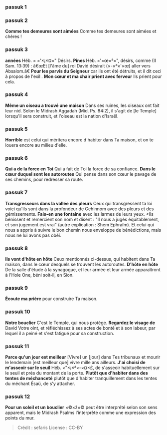 
### passuk 1

### passuk 2
<b>Comme tes demeures sont aimées</b> Comme tes demeures sont aimées et chères !

### passuk 3
<b>années</b> Héb. × ×'×¡×¤×" Désirs.
<b>Pines</b> Héb. ×'×œ×ª×", désirs, comme (II Sam. 13:39) : â€œEt [l'âme du] roi David désirait (×-×ª×'×œ) aller vers Absalom.â€
<b>Pour les parvis du Seigneur</b> car ils ont été détruits, et il dit ceci à propos de l'exil .
<b>Mon cœur et ma chair prient avec ferveur</b> Ils prient pour cela.

### passuk 4
<b>Même un oiseau a trouvé une maison</b> Dans ses ruines, les oiseaux ont fait leur nid. Selon le Midrash Aggadah (Mid. Ps. 84:2), il s'agit de [le Temple] lorsqu'il sera construit, et l'oiseau est la nation d'Israël.

### passuk 5
<b>Horrible</b> est celui qui méritera encore d'habiter dans Ta maison, et on te louera encore au milieu d'elle.

### passuk 6
<b>Qui a de la force en Toi</b> Qui a fait de Toi la force de sa confiance.
<b>Dans le cœur duquel sont les autoroutes</b> Qui pense dans son cœur le pavage de ses chemins, pour redresser sa route.

### passuk 7
<b>Transgresseurs dans la vallée des pleurs</b> Ceux qui transgressent ta loi voici qu'ils sont dans la profondeur de Gehinnom avec des pleurs et des gémissements.
<b>Fais-en une fontaine</b> avec les larmes de leurs yeux.
<Ils bénissent et remercient son nom et disent : "Il nous a jugés équitablement, et son jugement est vrai" (autre explication : Shem Ephraïm). Et celui qui nous a appris à suivre le bon chemin nous enveloppe de bénédictions, mais nous ne lui avons pas obéi.

### passuk 8
<b>Ils vont d'hôte en hôte</b> Ceux mentionnés ci-dessus, qui habitent dans Ta maison, dans le cœur desquels se trouvent les autoroutes.
<b>D'hôte en hôte</b> De la salle d'étude à la synagogue, et leur armée et leur armée apparaîtront à l'Hole One, béni soit-il, en Sion.

### passuk 9
<b>Écoute ma prière</b> pour construire Ta maison.

### passuk 10
<b>Notre bouclier</b> C'est le Temple, qui nous protège.
<b>Regardez le visage de</b> David Votre oint, et réfléchissez à ses actes de bonté et à son labeur, par lequel il a peiné et s'est fatigué pour sa construction.

### passuk 11
<b>Parce qu'un jour est meilleur</b> [Vivre] un [jour] dans Tes tribunaux et mourir le lendemain [est meilleur que] vivre mille ans ailleurs.
<b>J'ai choisi de m'asseoir sur le seuil</b> Héb. ×"×¡×ª×-×¤×£, de s'asseoir habituellement sur le seuil et près du montant de la porte.
<b>Plutôt que d'habiter dans des tentes de méchanceté</b> plutôt que d'habiter tranquillement dans les tentes du méchant Ésaü, de s'y attacher.

### passuk 12
<b>Pour un soleil et un bouclier</b> ×©×ž×© peut être interprété selon son sens apparent, mais le Midrash Psalms l'interprète comme une expression des points du mur.

>Crédit : sefaris
>License : CC-BY